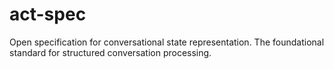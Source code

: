 # act-spec
Open specification for conversational state representation. The foundational standard for structured conversation processing.
